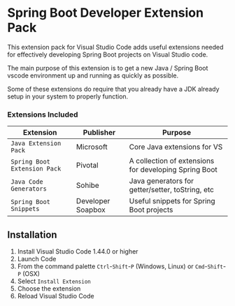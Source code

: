 # Spring Boot Developer Extension Pack

This extension pack for Visual Studio Code adds useful extensions needed for effectively developing Spring Boot projects on Visual Studio code.  

The main purpose of this extension is to get a new Java / Spring Boot vscode environment up and running as quickly as possible.

Some of these extensions do require that you already have a JDK already setup in your system to properly function.

### Extensions Included

| Extension                    | Publisher         | Purpose                                                       |
| ---------------------------- | ----------------- | ------------------------------------------------------------  |
| `Java Extension Pack`        | Microsoft         | Core Java extensions for VS                                   |
| `Spring Boot Extension Pack` | Pivotal           | A collection of extensions for developing Spring Boot         |
| `Java Code Generators`       | Sohibe            | Java generators for getter/setter, toString, etc              |
| `Spring Boot Snippets`       | Developer Soapbox | Useful snippets for Spring Boot projects                      |

## Installation

1. Install Visual Studio Code 1.44.0 or higher
1. Launch Code
1. From the command palette `Ctrl`-`Shift`-`P` (Windows, Linux) or `Cmd`-`Shift`-`P` (OSX)
1. Select `Install Extension`
1. Choose the extension
1. Reload Visual Studio Code

